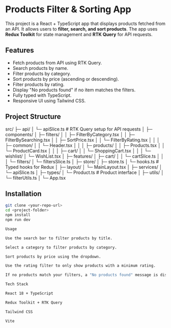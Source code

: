 # Products Filter & Sorting App

This project is a React + TypeScript app that displays products fetched from an API. It allows users to **filter, search, and sort products**. The app uses **Redux Toolkit** for state management and **RTK Query** for API requests.

## Features

- Fetch products from API using RTK Query.
- Search products by name.
- Filter products by category.
- Sort products by price (ascending or descending).
- Filter products by rating.
- Display "No products found" if no item matches the filters.
- Fully typed with TypeScript.
- Responsive UI using Tailwind CSS.

## Project Structure

src/
├─ api/
│ └─ apiSlice.ts # RTK Query setup for API requests
│
├─ components/
│ ├─ filters/
│ │ ├─ FilterByCategory.tsx
│ │ ├─ FilterBySearching.tsx
│ │ ├─ SortPrice.tsx
│ │ └─ FilterByRating.tsx
│ │
│ ├─ common/
│ │ └─ Header.tsx
│ │
│ ├─ products/
│ │ ├─ Products.tsx
│ │ └─ ProductCard.tsx
│ │
│ ├─ cart/
│ │ └─ ShoppingCart.tsx
│ │
│ └─ wishlist/
│ └─ WishList.tsx
│
├─ features/
│ ├─ cart/
│ │ └─ cartSlice.ts
│ │
│ └─ filters/
│ └─ filtersSlice.ts
│
├─ store/
│ ├─ store.ts
│ └─ hooks.ts # Typed hooks for Redux
│
├─ layout/
│ └─ MainLayout.tsx
│
├─ services/
│ └─ apiSlice.ts
│
├─ types/
│ └─ Product.ts # Product interface
│
├─ utils/
│ └─ filterUtils.ts
│
└─ App.tsx


## Installation

```bash
git clone <your-repo-url>
cd <project-folder>
npm install
npm run dev

Usage

Use the search bar to filter products by title.

Select a category to filter products by category.

Sort products by price using the dropdown.

Use the rating filter to only show products with a minimum rating.

If no products match your filters, a "No products found" message is displayed.

Tech Stack

React 18 + TypeScript

Redux Toolkit + RTK Query

Tailwind CSS

Vite